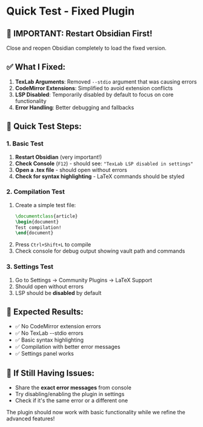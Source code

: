 # Quick Test - Fixed Plugin

## 🔄 **IMPORTANT: Restart Obsidian First!**
Close and reopen Obsidian completely to load the fixed version.

## ✅ **What I Fixed:**

1. **TexLab Arguments**: Removed `--stdio` argument that was causing errors
2. **CodeMirror Extensions**: Simplified to avoid extension conflicts  
3. **LSP Disabled**: Temporarily disabled by default to focus on core functionality
4. **Error Handling**: Better debugging and fallbacks

## 📝 **Quick Test Steps:**

### 1. Basic Test
1. **Restart Obsidian** (very important!)
2. **Check Console** (`F12`) - should see: `"TexLab LSP disabled in settings"`
3. **Open a .tex file** - should open without errors
4. **Check for syntax highlighting** - LaTeX commands should be styled

### 2. Compilation Test  
1. Create a simple test file:
   ```latex
   \documentclass{article}
   \begin{document}
   Test compilation!
   \end{document}
   ```
2. Press `Ctrl+Shift+L` to compile
3. Check console for debug output showing vault path and commands

### 3. Settings Test
1. Go to Settings → Community Plugins → LaTeX Support
2. Should open without errors
3. LSP should be **disabled** by default

## 🎯 **Expected Results:**
- ✅ No CodeMirror extension errors
- ✅ No TexLab --stdio errors  
- ✅ Basic syntax highlighting
- ✅ Compilation with better error messages
- ✅ Settings panel works

## 🐛 **If Still Having Issues:**
- Share the **exact error messages** from console
- Try disabling/enabling the plugin in settings
- Check if it's the same error or a different one

The plugin should now work with basic functionality while we refine the advanced features! 
